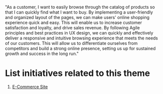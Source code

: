 "As a customer, I want to easily browse through the catalog of products so that I can quickly find what I want to buy. By implementing a user-friendly and organized layout of the pages, we can make users' online shopping experience quick and easy. This will enable us to increase customer satisfaction and loyalty, and drive sales revenue. By following Agile principles and best practices in UX design, we can quickly and effectively deliver a responsive and intuitive browsing experience that meets the needs of our customers. This will allow us to differentiate ourselves from competitors and build a strong online presence, setting us up for sustained growth and success in the long run."



# List initiatives related to this theme
1. [E-Commerce Site](initiatives/initiative_template.md)
